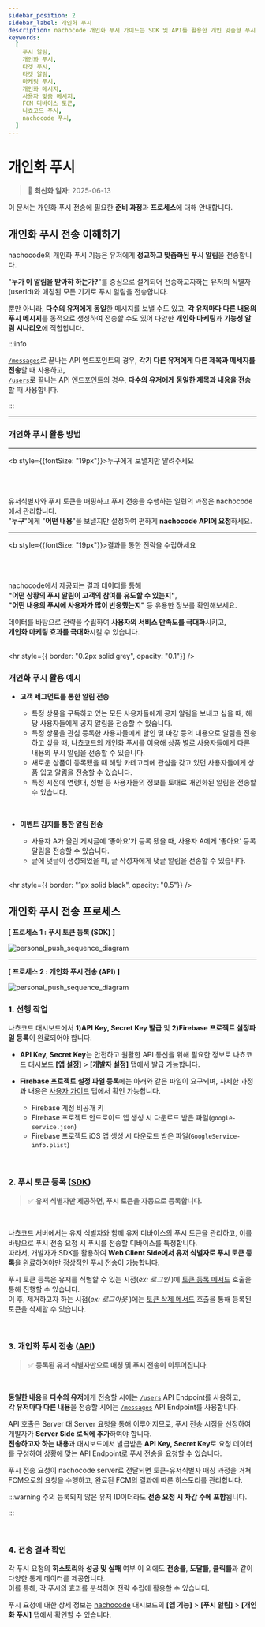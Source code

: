 ```yaml
---
sidebar_position: 2
sidebar_label: 개인화 푸시
description: nachocode 개인화 푸시 가이드는 SDK 및 API를 활용한 개인 맞춤형 푸시 알림 전송 방법을 안내합니다. FCM 디바이스 토큰 등록부터 전송, 결과 분석까지 쉽고 효율적으로 관리할 수 있습니다.
keywords:
  [
    푸시 알림,
    개인화 푸시,
    타겟 푸시,
    타겟 알림,
    마케팅 푸시,
    개인화 메시지,
    사용자 맞춤 메시지,
    FCM 디바이스 토큰,
    나쵸코드 푸시,
    nachocode 푸시,
  ]
---
```


# 개인화 푸시

> 🔔 **최신화 일자:** 2025-06-13

<!-- 2025-03-27 최초 생성 -->
<!-- 2025-06-04 토픽 푸시 추가로 인한 '개인화푸시'-> '푸시알림'탭으로 병합 -->

이 문서는 개인화 푸시 전송에 필요한 **준비 과정**과 **프로세스**에 대해 안내합니다.

## **개인화 푸시 전송 이해하기**

nachocode의 개인화 푸시 기능은 유저에게 **정교하고 맞춤화된 푸시 알림**을 전송합니다.

"**누가 이 알림을 받아햐 하는가?**"를 중심으로 설계되어 전송하고자하는 유저의 식별자(userId)와 매칭된 모든 기기로 푸시 알림을 전송합니다.

뿐만 아니라, **다수의 유저에게 동일**한 메시지를 보낼 수도 있고, **각 유저마다 다른 내용의 푸시 메시지**를 동적으로 생성하여 전송할 수도 있어 다양한 **개인화 마케팅**과 **기능성 알림 시나리오**에 적합합니다.

:::info

[`/messages`](../../api/push/v2/endpoints#post-v2-messages)로 끝나는 API 엔드포인트의 경우, **각기 다른 유저에게 다른 제목과 메세지를 전송**할 때 사용하고,  
[`/users`](../../api/push/v2/endpoints#post-v2-users)로 끝나는 API 엔드포인트의 경우, **다수의 유저에게 동일한 제목과 내용을 전송**할 때 사용합니다.

:::

---

### 개인화 푸시 활용 방법

---

<b style={{fontSize: "19px"}}>누구에게 보낼지만 알려주세요</b>

<br/><br/>

유저식별자와 푸시 토큰을 매핑하고 푸시 전송을 수행하는 일련의 과정은 nachocode에서 관리합니다.  
"**누구**"에게 "**어떤 내용**"을 보낼지만 설정하여 편하게 **nachocode API에 요청**하세요.

---

<b style={{fontSize: "19px"}}>결과를 통한 전략을 수립하세요</b>

<br/><br/>

nachocode에서 제공되는 결과 데이터를 통해  
 **"어떤 상황의 푸시 알림이 고객의 참여를 유도할 수 있는지"**,  
 **"어떤 내용의 푸시에 사용자가 많이 반응했는지"**
등 유용한 정보를 확인해보세요.

데이터를 바탕으로 전략을 수립하여 **사용자의 서비스 만족도를 극대화**시키고,  
**개인화 마케팅 효과를 극대화**시킬 수 있습니다.

<br/><hr style={{ border: "0.2px solid grey", opacity: "0.1"}} /><br/>

### 개인화 푸시 활용 예시

- **고객 세그먼트를 통한 알림 전송**

  - 특정 상품을 구독하고 있는 모든 사용자들에게 공지 알림을 보내고 싶을 때, 해당 사용자들에게 공지 알림을 전송할 수 있습니다.
  - 특정 상품을 관심 등록한 사용자들에게 할인 및 마감 등의 내용으로 알림을 전송하고 싶을 때, 나쵸코드의 개인화 푸시를 이용해 상품 별로 사용자들에게 다른 내용의 푸시 알림을 전송할 수 있습니다.
  - 새로운 상품이 등록됐을 때 해당 카테고리에 관심을 갖고 있던 사용자들에게 상품 입고 알림을 전송할 수 있습니다.
  - 특정 시점에 연령대, 성별 등 사용자들의 정보를 토대로 개인화된 알림을 전송할 수 있습니다.

<br/>

- **이벤트 감지를 통한 알림 전송**

  - 사용자 A가 올린 게시글에 ‘좋아요’가 등록 됐을 때, 사용자 A에게 ‘좋아요’ 등록 알림을 전송할 수 있습니다.
  - 글에 댓글이 생성되었을 때, 글 작성자에게 댓글 알림을 전송할 수 있습니다.

<br/><hr style={{ border: "1px solid black", opacity: "0.5"}} /><br/>

## **개인화 푸시 전송 프로세스**

**[ 프로세스 1 : 푸시 토큰 등록 (SDK) ]**

![personal_push_sequence_diagram](../../../static/img/developer/nachocode_personal_push_sequence_diagram_1.png)

<hr style={{border: "1px dashed #8E8C8C", opacity: "0.2"}}/>

**[ 프로세스 2 : 개인화 푸시 전송 (API) ]**

![personal_push_sequence_diagram](../../../static/img/developer/nachocode_personal_push_sequence_diagram_2.png)

### 1. 선행 작업

나쵸코드 대시보드에서 **1)API Key, Secret Key 발급** 및 **2)Firebase 프로젝트 설정파일 등록**이 완료되어야 합니다.

- **API Key, Secret Key**는 안전하고 원활한 API 통신을 위해 필요한 정보로 나쵸코드 대시보드 **[앱 설정]** > **[개발자 설정]** 탭에서 발급 가능합니다.
- **Firebase 프로젝트 설정 파일 등록**에는 아래와 같은 파일이 요구되며, 자세한 과정과 내용은 [사용자 가이드](https://docs.nachocode.io/ko/articles/%ED%91%B8%EC%8B%9C-%EC%95%8C%EB%A6%BC%EA%B0%9C%EC%9D%B8%ED%99%94-0eb97bdb) 탭에서 확인 가능합니다.

  - Firebase 계정 비공개 키
  - Firebase 프로젝트 안드로이드 앱 생성 시 다운로드 받은 파일(`google-service.json`)
  - Firebase 프로젝트 iOS 앱 생성 시 다운로드 받은 파일(`GoogleService-info.plist`)

<br/>

### 2. 푸시 토큰 등록 ([SDK](../../sdk/namespaces/push#register-push-token))

> :white_check_mark: **유저 식별자만 제공하면, 푸시 토큰을 자동으로 등록합니다.**

<br/>

나쵸코드 서버에서는 유저 식별자와 함께 유저 디바이스의 푸시 토큰을 관리하고, 이를 바탕으로 푸시 전송 요청 시 푸시를 전송할 디바이스를 특정합니다.  
따라서, 개발자가 SDK를 활용하여 **Web Client Side에서 유저 식별자로 푸시 토큰 등록**을 완료하여야만 정상적인 푸시 전송이 가능합니다.

푸시 토큰 등록은 유저를 식별할 수 있는 시점(_ex: 로그인_ )에 [토큰 등록 메서드](../../sdk/namespaces/push#register-push-token) 호출을 통해 진행할 수 있습니다.  
이 후, 제거하고자 하는 시점(_ex: 로그아웃_ )에는 [토큰 삭제 메서드](../../sdk/namespaces/push#delete-push-token) 호출을 통해 등록된 토큰을 삭제할 수 있습니다.

<br/>

### 3. 개인화 푸시 전송 ([API](../../api/push/v2/endpoints))

> :white_check_mark: **등록된 유저 식별자만으로 매칭 및 푸시 전송이 이루어집니다.**

<br/>

**동일한 내용**을 **다수의 유저**에게 전송할 시에는 [`/users`](../../api/push/v2/endpoints#post-v2-users) API Endpoint를 사용하고,  
**각 유저마다 다른 내용**을 전송할 시에는 [`/messages`](../../api/push/v2/endpoints#post-v2-messages) API Endpoint를 사용합니다.

API 호출은 Server 대 Server 요청을 통해 이루어지므로, 푸시 전송 시점을 선정하여 개발자가 **Server Side 로직에 추가**하여야 합니다.  
**전송하고자 하는 내용**과 대시보드에서 발급받은 **API Key, Secret Key**로 요청 데이터를 구성하여 상황에 맞는 API Endpoint로 푸시 전송을 요청할 수 있습니다.

푸시 전송 요청이 nachocode server로 전달되면 토큰-유저식별자 매칭 과정을 거쳐 FCM으로의 요청을 수행하고, 완료된 FCM의 결과에 따른 히스토리를 관리합니다.

:::warning 주의
등록되지 않은 유저 ID이더라도 **전송 요청 시 차감 수에 포함**됩니다.

:::

<br/>

### 4. 전송 결과 확인

각 푸시 요청의 **히스토리**와 **성공 및 실패** 여부 이 외에도 **전송률**, **도달률**, **클릭률**과 같이 다양한 통계 데이터를 제공합니다.  
이를 통해, 각 푸시의 효과를 분석하여 전략 수립에 활용할 수 있습니다.

푸시 요청에 대한 상세 정보는 [nachocode](https://nachocode.io/?utm_source=docs&utm_medium=documentation&utm_campaign=devguide) 대시보드의 **[앱 기능]** > **[푸시 알림]** > **[개인화 푸시]** 탭에서 확인할 수 있습니다.
